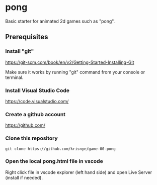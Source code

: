 # pong
Basic starter for animated 2d games such as "pong".

## Prerequisites

### Install "git"

https://git-scm.com/book/en/v2/Getting-Started-Installing-Git

Make sure it works by running "git" command from your console or terminal.

### Install Visual Studio Code

https://code.visualstudio.com/

### Create a github account

https://github.com/

### Clone this repository

    git clone https://github.com/krisnye/game-00-pong

### Open the local pong.html file in vscode

Right click file in vscode explorer (left hand side) and open Live Server (install if needed).
